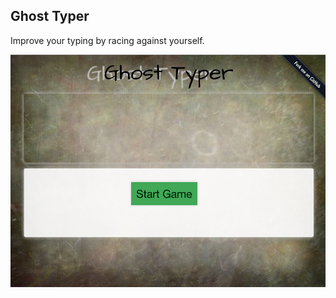 ## Ghost Typer

Improve your typing by racing against yourself.

![Screenshot](/screenshots/main.png?raw=true)